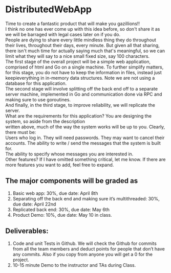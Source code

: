 # DistributedWebApp

Time to create a fantastic product that will make you gazillions!!    
I think no one has ever come up with this idea before, so don't share it as we will be barraged with legal cases later on if you do.    
People are dying to share every little mindless thing they do throughout their lives, throughout their days, every minute. But given all that sharing, there isn't much time for actually saying much that's meaningful, so we can limit what they will say to a nice small fixed size, say 100 characters.   
The first stage of the overall project will be a simple web application, comprised of html and Go on a single machine. To further simplify matters, for this stage, you do not have to keep the information in files, instead just keepieverything in in-memory data structures. Note we are not using a database for this application.   
The second stage will involve splitting off the back end off to a separate server machine, implemented in Go and communication done via RPC and making sure to use goroutines.    
And finally, in the third stage, to improve reliability, we will replicate the server.    
What are the requirements for this application? You are designing the system, so aside from the description   
written above, much of the way the system works will be up to you. Clearly, there must be:    
Users who log in. They will need passwords. They may want to cancel their accounts. The ability to write / send the messages that the system is built for.    
The ability to specify whose messages you are interested in.    
Other features? If I have omitted something critical, let me know. If there are more features you want to add, feel free to expand.   
## The major components will be graded as
1. Basic web app: 30%, due date: April 8th
2. Separating off the back end and making sure it’s multithreaded: 30%, due date: April 22nd
3. Replicated back end: 30%, due date: May 6th
4. Product Demo: 10%, due date: May 10 in class.

## Deliverables:
1. Code and unit Tests in Github. We will check the Github for commits from all the team members and deduct points for people that don’t have any commits. Also if you copy from anyone you will get a 0 for the project.
2. 10-15 minute Demo to the instructor and TAs during Class.
